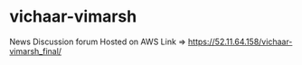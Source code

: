 # vichaar-vimarsh
News Discussion forum 
Hosted on AWS 
Link => https://52.11.64.158/vichaar-vimarsh_final/
